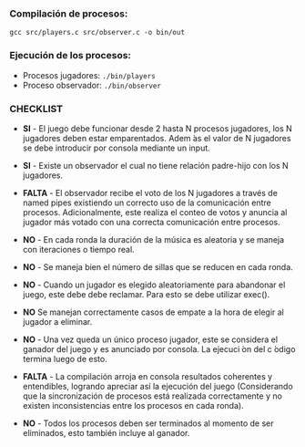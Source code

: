 ### Compilación de procesos:

`gcc src/players.c src/observer.c -o bin/out`

### Ejecución de los procesos:

- Procesos jugadores: `./bin/players`
- Proceso observador: `./bin/observer`

### CHECKLIST

- **SI** - El juego debe funcionar desde 2 hasta N procesos
  jugadores, los N jugadores deben estar
  emparentados. Adem ́as el valor de N jugadores se
  debe introducir por consola mediante un input.

- **SI** - Existe un observador el cual no tiene relación
  padre-hijo con los N jugadores.

- **FALTA** - El observador recibe el voto de los N jugadores a
  través de named pipes existiendo un correcto uso de
  la comunicación entre procesos. Adicionalmente,
  este realiza el conteo de votos y anuncia al jugador
  más votado con una correcta comunicación entre
  procesos.

- **NO** - En cada ronda la duración de la música es aleatoria
  y se maneja con iteraciones o tiempo real.

- **NO** - Se maneja bien el número de sillas que se reducen
  en cada ronda.

- **NO** - Cuando un jugador es elegido aleatoriamente para
  abandonar el juego, este debe debe reclamar. Para
  esto se debe utilizar exec().

- **NO** Se manejan correctamente casos de empate a la
  hora de elegir al jugador a eliminar.

- **NO** - Una vez queda un único proceso jugador, este se
  considera el ganador del juego y es anunciado por
  consola. La ejecuci ́on del c ́odigo termina luego de
  esto.

- **FALTA** - La compilación arroja en consola resultados
  coherentes y entendibles, logrando apreciar así la
  ejecución del juego (Considerando que la
  sincronización de procesos está realizada
  correctamente y no existen inconsistencias entre los
  procesos en cada ronda).

- **NO** - Todos los procesos deben ser terminados al
  momento de ser eliminados, esto también incluye al
  ganador.
